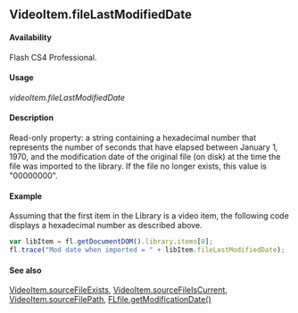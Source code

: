 ## VideoItem.fileLastModifiedDate

#### Availability

Flash CS4 Professional.

#### Usage

*videoItem.fileLastModifiedDate*

#### Description

Read-only property: a string containing a hexadecimal number that represents the number of seconds that have elapsed between January 1, 1970, and the modification date of the original file (on disk) at the time the file was imported to the library. If the file no longer exists, this value is "00000000".

#### Example

Assuming that the first item in the Library is a video item, the following code displays a hexadecimal number as described above.

```javascript
var libItem = fl.getDocumentDOM().library.items[0];
fl.trace("Mod date when imported = " + libItem.fileLastModifiedDate);
```

#### See also

[VideoItem.sourceFileExists](../VideoItem_object/VideoItem3.md), [VideoItem.sourceFileIsCurrent](../VideoItem_object/VideoItem4.md), [VideoItem.sourceFilePath](../VideoItem_object/VideoItem5.md), [FLfile.getModificationDate()](../FLfile_object/FLfile6.md)

